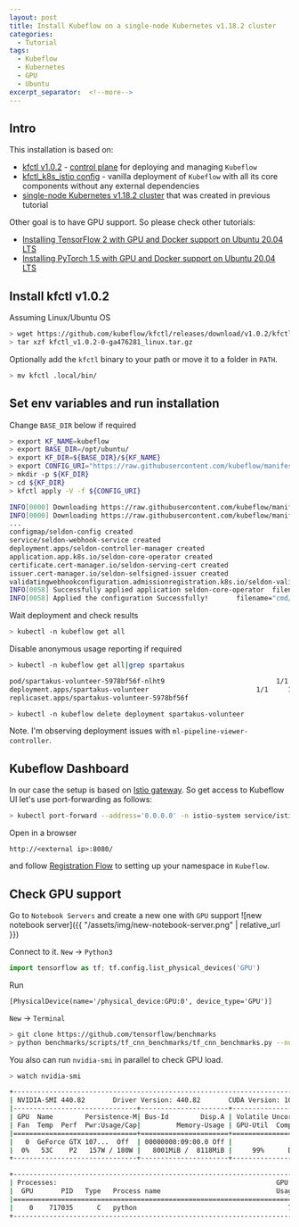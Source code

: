 ```yaml
---
layout: post
title: Install Kubeflow on a single-node Kubernetes v1.18.2 cluster
categories:
  - Tutorial
tags:
  - Kubeflow
  - Kubernetes
  - GPU
  - Ubuntu
excerpt_separator:  <!--more-->
---
```

## Intro
This installation is based on:
- [kfctl v1.0.2](https://github.com/kubeflow/kfctl/releases/tag/v1.0.2) - [control plane](https://github.com/kubeflow/kfctl) for deploying and managing `Kubeflow`
- [kfctl_k8s_istio config](https://www.kubeflow.org/docs/started/k8s/kfctl-k8s-istio/) - vanilla deployment of `Kubeflow` with all its core components without any external dependencies
- [single-node Kubernetes v1.18.2 cluster](https://illya13.github.io/RL/tutorial/2020/05/01/installing-kubernetes-with-gpu-on-ubuntu-20.html) that was created in previous tutorial

Other goal is to have GPU support. So please check other tutorials:
- [Installing TensorFlow 2 with GPU and Docker support on Ubuntu 20.04 LTS](https://illya13.github.io/RL/tutorial/2020/04/27/installing-tensorflow-in-docker-on-ubuntu-20.html)
- [Installing PyTorch 1.5 with GPU and Docker support on Ubuntu 20.04 LTS](https://illya13.github.io/RL/tutorial/2020/04/28/installing-pytorch-on-ubuntu-20.html)
<!--more-->

## Install kfctl v1.0.2
Assuming Linux/Ubuntu OS
```bash
> wget https://github.com/kubeflow/kfctl/releases/download/v1.0.2/kfctl_v1.0.2-0-ga476281_linux.tar.gz
> tar xzf kfctl_v1.0.2-0-ga476281_linux.tar.gz
```

Optionally add the `kfctl` binary to your path or move it to a folder in `PATH`.
```bash
> mv kfctl .local/bin/
```

## Set env variables and run installation
Change `BASE_DIR` below if required
```bash
> export KF_NAME=kubeflow
> export BASE_DIR=/opt/ubuntu/
> export KF_DIR=${BASE_DIR}/${KF_NAME}
> export CONFIG_URI="https://raw.githubusercontent.com/kubeflow/manifests/v1.0-branch/kfdef/kfctl_k8s_istio.v1.0.2.yaml"
> mkdir -p ${KF_DIR}
> cd ${KF_DIR}
> kfctl apply -V -f ${CONFIG_URI}

INFO[0000] Downloading https://raw.githubusercontent.com/kubeflow/manifests/v1.0-branch/kfdef/kfctl_k8s_istio.v1.0.2.yaml to /tmp/026088338/tmp.yaml  filename="utils/k8utils.go:172"
INFO[0000] Downloading https://raw.githubusercontent.com/kubeflow/manifests/v1.0-branch/kfdef/kfctl_k8s_istio.v1.0.2.yaml to /tmp/959385033/tmp_app.yaml  filename="loaders/loaders.go:71"
...
configmap/seldon-config created
service/seldon-webhook-service created
deployment.apps/seldon-controller-manager created
application.app.k8s.io/seldon-core-operator created
certificate.cert-manager.io/seldon-serving-cert created
issuer.cert-manager.io/seldon-selfsigned-issuer created
validatingwebhookconfiguration.admissionregistration.k8s.io/seldon-validating-webhook-configuration-kubeflow created
INFO[0058] Successfully applied application seldon-core-operator  filename="kustomize/kustomize.go:209"
INFO[0058] Applied the configuration Successfully!       filename="cmd/apply.go:72"
```

Wait deployment and check results
```bash
> kubectl -n kubeflow get all
```

Disable anonymous usage reporting if required
```bash
> kubectl -n kubeflow get all|grep spartakus

pod/spartakus-volunteer-5978bf56f-nlht9                            1/1     Running            0          94m
deployment.apps/spartakus-volunteer                           1/1     1            1           94m
replicaset.apps/spartakus-volunteer-5978bf56f                            1         1         1       94m

> kubectl -n kubeflow delete deployment spartakus-volunteer
``` 

Note. I'm observing deployment issues with `ml-pipeline-viewer-controller`.

## Kubeflow Dashboard
In our case the setup is based on [Istio gateway](https://istio.io/docs/reference/config/networking/gateway/). So get access to Kubeflow UI let's use port-forwarding as follows:
```bash
> kubectl port-forward --address='0.0.0.0' -n istio-system service/istio-ingressgateway 8080:80
```

Open in a browser
```
http://<external ip>:8080/
```

and follow [Registration Flow](https://www.kubeflow.org/docs/components/central-dash/registration-flow/) to setting up your namespace in `Kubeflow`.

## Check GPU support
Go to `Notebook Servers` and create a new one with `GPU` support
![new notebook server]({{ "/assets/img/new-notebook-server.png" | relative_url }})

Connect to it. `New` -> `Python3`

```python
import tensorflow as tf; tf.config.list_physical_devices('GPU')
```

Run
```
[PhysicalDevice(name='/physical_device:GPU:0', device_type='GPU')]
```

`New` -> `Terminal`
```bash
> git clone https://github.com/tensorflow/benchmarks
> python benchmarks/scripts/tf_cnn_benchmarks/tf_cnn_benchmarks.py --num_gpus=1 --model resnet50 --batch_size 64
```

You also can run `nvidia-smi` in parallel to check GPU load.
```bash
> watch nvidia-smi

+-----------------------------------------------------------------------------+
| NVIDIA-SMI 440.82       Driver Version: 440.82       CUDA Version: 10.2     |
|-------------------------------+----------------------+----------------------+
| GPU  Name        Persistence-M| Bus-Id        Disp.A | Volatile Uncorr. ECC |
| Fan  Temp  Perf  Pwr:Usage/Cap|         Memory-Usage | GPU-Util  Compute M. |
|===============================+======================+======================|
|   0  GeForce GTX 107...  Off  | 00000000:09:00.0 Off |                  N/A |
|  0%   53C    P2   157W / 180W |   8001MiB /  8118MiB |     99%      Default |
+-------------------------------+----------------------+----------------------+

+-----------------------------------------------------------------------------+
| Processes:                                                       GPU Memory |
|  GPU       PID   Type   Process name                             Usage      |
|=============================================================================|
|    0    717035      C   python                                      7991MiB |
+-----------------------------------------------------------------------------+
```